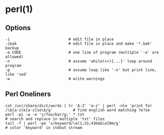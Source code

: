 # perl(1)

## Options

    -i                          # edit file in place
    -ibak                       # edit file in place and make '*.bak' backup
    -e CODE                     # one line of program (multiple '-e' are allowed)
    -n                          # assume 'while(<>){...}' loop around program
    -p                          # assume loop like '-n' but print line, like 'sed'
    -w                          # write warnings

## Perl Oneliners

    cat /usr/share/dict/words | tr 'A-Z' 'a-z' | perl -nle 'print for /\b[a-z]e[a-z]se\b/g'         # find english word matching ?e?se
    perl -pi -w -e 's/foo/bar/g;' *.txt                                                             # search and replace in multiple 'txt' files
    tail -f | perl -pe 's/keyword/\e[1;31;43m$&\e[0m/g'                                             # color 'keyword' in stdout stream

